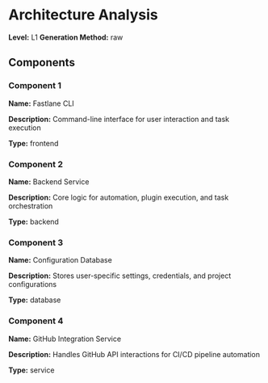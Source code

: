 # Architecture Analysis

**Level:** L1
**Generation Method:** raw

## Components

### Component 1

**Name:** Fastlane CLI

**Description:** Command-line interface for user interaction and task execution

**Type:** frontend

### Component 2

**Name:** Backend Service

**Description:** Core logic for automation, plugin execution, and task orchestration

**Type:** backend

### Component 3

**Name:** Configuration Database

**Description:** Stores user-specific settings, credentials, and project configurations

**Type:** database

### Component 4

**Name:** GitHub Integration Service

**Description:** Handles GitHub API interactions for CI/CD pipeline automation

**Type:** service

